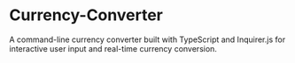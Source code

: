 # Currency-Converter
A command-line currency converter built with TypeScript and Inquirer.js for interactive user input and real-time currency conversion.
